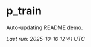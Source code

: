# p_train

Auto-updating README demo.

<!--START_SECTION:status-->
_Last run: 2025-10-10 12:41 UTC_
<!--END_SECTION:status-->









































































































































































































































































































































































































































































































































































































































































































































































































































































































































































































































































































































































































